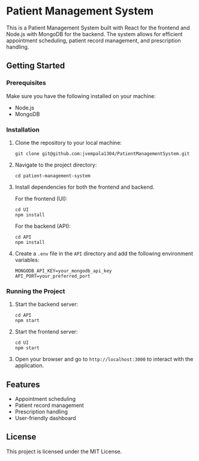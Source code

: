 # Patient Management System

This is a Patient Management System built with React for the frontend and Node.js with MongoDB for the backend. The system allows for efficient appointment scheduling, patient record management, and prescription handling.

## Getting Started

### Prerequisites

Make sure you have the following installed on your machine:

- Node.js
- MongoDB

### Installation

1. Clone the repository to your local machine:

   ```
   git clone git@github.com:jvempala1304/PatientManagementSystem.git
   ```

2. Navigate to the project directory:

   ```
   cd patient-management-system
   ```

3. Install dependencies for both the frontend and backend.

   For the frontend (UI):

   ```
   cd UI
   npm install
   ```

   For the backend (API):

   ```
   cd API
   npm install
   ```

4. Create a `.env` file in the `API` directory and add the following environment variables:
   ```
   MONGODB_API_KEY=your_mongodb_api_key
   API_PORT=your_preferred_port
   ```

### Running the Project

1. Start the backend server:

   ```
   cd API
   npm start
   ```

2. Start the frontend server:

   ```
   cd UI
   npm start
   ```

3. Open your browser and go to `http://localhost:3000` to interact with the application.

## Features

- Appointment scheduling
- Patient record management
- Prescription handling
- User-friendly dashboard

## License

This project is licensed under the MIT License.
